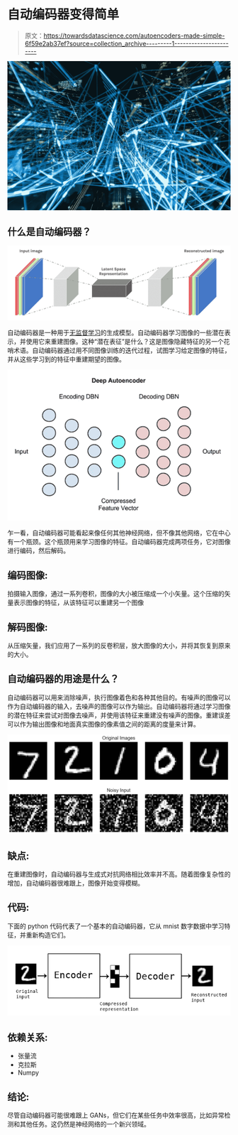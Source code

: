 # 自动编码器变得简单

> 原文：<https://towardsdatascience.com/autoencoders-made-simple-6f59e2ab37ef?source=collection_archive---------1----------------------->

![](img/9c54dd5b039156a57962a8559b801829.png)

## 什么是自动编码器？

![](img/39117e131602a0837fa291694a8a0f20.png)

自动编码器是一种用于[无监督学习](https://en.wikipedia.org/wiki/Unsupervised_learning)的生成模型。自动编码器学习图像的一些潜在表示，并使用它来重建图像。这种“潜在表征”是什么？这是图像隐藏特征的另一个花哨术语。自动编码器通过用不同图像训练的迭代过程，试图学习给定图像的特征，并从这些学习到的特征中重建期望的图像。

![](img/25c558c438c3e225cab41ba0d4a576c0.png)

乍一看，自动编码器可能看起来像任何其他神经网络，但不像其他网络，它在中心有一个瓶颈。这个瓶颈用来学习图像的特征。自动编码器完成两项任务，它对图像进行编码，然后解码。

## 编码图像:

拍摄输入图像，通过一系列卷积，图像的大小被压缩成一个小矢量。这个压缩的矢量表示图像的特征，从该特征可以重建另一个图像

## 解码图像:

从压缩矢量，我们应用了一系列的反卷积层，放大图像的大小，并将其恢复到原来的大小。

## 自动编码器的用途是什么？

自动编码器可以用来消除噪声，执行图像着色和各种其他目的。有噪声的图像可以作为自动编码器的输入，去噪声的图像可以作为输出。自动编码器将通过学习图像的潜在特征来尝试对图像去噪声，并使用该特征来重建没有噪声的图像。重建误差可以作为输出图像和地面真实图像的像素值之间的距离的度量来计算。

![](img/ae3a69ce5178399b8417c558eb70ec44.png)

## 缺点:

在重建图像时，自动编码器与生成式对抗网络相比效率并不高。随着图像复杂性的增加，自动编码器很难跟上，图像开始变得模糊。

## 代码:

下面的 python 代码代表了一个基本的自动编码器，它从 mnist 数字数据中学习特征，并重新构造它们。

![](img/ededcc6856a70afe01efdf81fdefe714.png)

## 依赖关系:

*   张量流
*   克拉斯
*   Numpy

## 结论:

尽管自动编码器可能很难跟上 GANs，但它们在某些任务中效率很高，比如异常检测和其他任务。这仍然是神经网络的一个新兴领域。